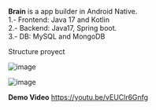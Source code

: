 <strong>Brain</strong> is a app builder in Android Native.<br>
  1.- Frontend: Java 17 and Kotlin<br>
  2.- Backend: Java17, Spring boot.<br>
  3.- DB: MySQL and MongoDB
<br>

Structure proyect

![image](https://github.com/user-attachments/assets/1663ba97-3d79-493b-8c4e-69cc9a9d53b4)

![image](https://github.com/user-attachments/assets/6f13cda5-17db-4509-a569-de9145b92539)


<strong>Demo Video</strong>
https://youtu.be/vEUClr6Gnfg
